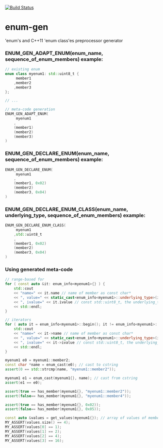 [![Build Status](https://travis-ci.org/niXman/enum-gen.svg?branch=master)](https://travis-ci.org/niXman/enum-gen)

enum-gen
========

'enum's and C++11 'enum class'es preprocessor generator

### ENUM_GEN_ADAPT_ENUM(enum_name, sequence_of_enum_members) example:
```cpp
// existing enum
enum class myenum1: std::uint8_t {
     member1
    ,member2
    ,member3
};

// ...

// meta-code generation
ENUM_GEN_ADAPT_ENUM(
     myenum1
    ,
    (member1)
    (member2)
    (member3)
)
```

### ENUM_GEN_DECLARE_ENUM(enum_name, sequence_of_enum_members) example:
```cpp
ENUM_GEN_DECLARE_ENUM(
     myenum1
    ,
    (member1, 0x02)
    (member2)
    (member3, 0x04)
)
```

### ENUM_GEN_DECLARE_ENUM_CLASS(enum_name, underlying_type, sequence_of_enum_members) example:
```cpp
ENUM_GEN_DECLARE_ENUM_CLASS(
     myenum1
    ,std::uint8_t
    ,
    (member1, 0x02)
    (member2)
    (member3, 0x04)
)
```

### Using generated meta-code
```cpp
// range-based for
for ( const auto &it: enum_info<myenum1>{} ) {
    std::cout
    << "name=" << it.name // name of member as const char*
    << ", value=" << static_cast<enum_info<myenum1>::underlying_type>(it.value) // enum member
    << ", ivalue=" << it.ivalue // const std::uint8_t, the underlying_type
    << std::endl;
}

// iterators
for ( auto it = enum_info<myenum1>::begin(); it != enum_info<myenum1>::end(); ++it ) {
    std::cout
    << "name=" << it->name // name of member as const char*
    << ", value=" << static_cast<enum_info<myenum1>::underlying_type>(it->value) // enum member
    << ", ivalue=" << it->ivalue // const std::uint8_t, the underlying_type
    << std::endl;
}

myenum1 e0 = myenum1::member2;
const char *name = enum_cast(e0); // cast to cstring
assert(0 == std::strcmp(name, "myenum1::member2"));

myenum1 e1 = enum_cast(myenum1{}, name); // cast from cstring
assert(e1 == e0);

assert(true == has_member(myenum1{}, "myenum1::member2"));
assert(false== has_member(myenum1{}, "myenum1::member4"));

assert(true == has_member(myenum1{}, 0x02));
assert(false== has_member(myenum1{}, 0x05));

const auto &values = get_values(myenum1{}); // array of values of members
MY_ASSERT(values.size() == 4);
MY_ASSERT(values[0] == 1);
MY_ASSERT(values[1] == 2);
MY_ASSERT(values[2] == 4);
MY_ASSERT(values[3] == 16);
```
